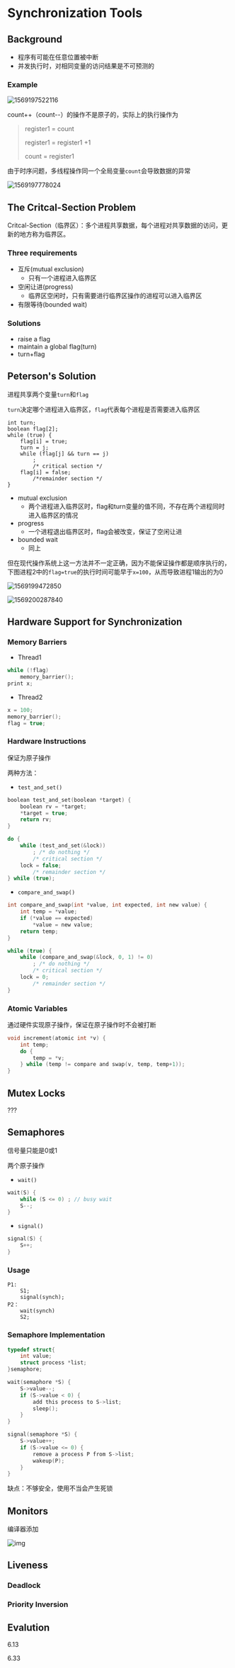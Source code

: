 # Synchronization Tools

## Background

- 程序有可能在任意位置被中断
- 并发执行时，对相同变量的访问结果是不可预测的

### Example

![1569197522116](ch6.assets/1569197522116.png)

count++（count--）的操作不是原子的，实际上的执行操作为

> register1 = count 
>
> register1 = register1 +1 
>
> count = register1

由于时序问题，多线程操作同一个全局变量`count`会导致数据的异常

![1569197778024](ch6.assets/1569197778024.png)

## The Critcal-Section Problem

Critcal-Section（临界区）：多个进程共享数据，每个进程对共享数据的访问，更新的地方称为临界区。

### Three requirements

- 互斥(mutual exclusion)
  - 只有一个进程进入临界区
- 空闲让进(progress)
  - 临界区空闲时，只有需要进行临界区操作的进程可以进入临界区
- 有限等待(bounded wait)

### Solutions

- raise a flag
- maintain a global flag(turn)
- turn+flag

## Peterson's Solution

进程共享两个变量`turn`和`flag`

`turn`决定哪个进程进入临界区，`flag`代表每个进程是否需要进入临界区

```
int turn; 
boolean flag[2];
while (true) { 
    flag[i] = true; 
    turn = j; 
    while (flag[j] && turn == j) 
        ;
        /* critical section */
    flag[i] = false;
    	/*remainder section */
}
```

- mutual exclusion
  - 两个进程进入临界区时，flag和turn变量的值不同，不存在两个进程同时进入临界区的情况
- progress
  - 一个进程退出临界区时，flag会被改变，保证了空闲让进
- bounded wait
  - 同上

但在现代操作系统上这一方法并不一定正确，因为不能保证操作都是顺序执行的，下图进程2中的`flag=true`的执行时间可能早于`x=100`，从而导致进程1输出的为0

![1569199472850](ch6.assets/1569199472850.png)

![1569200287840](ch6.assets/1569200287840.png)

## Hardware Support for Synchronization

### Memory Barriers

- Thread1

```c
while (!flag) 
	memory_barrier(); 
print x;
```

- Thread2

```c
x = 100; 
memory_barrier(); 
flag = true;
```

### Hardware Instructions

保证为原子操作

两种方法：

- `test_and_set()`

```C
boolean test_and_set(boolean *target) { 
    boolean rv = *target; 
    *target = true;
    return rv;
}
```

```c
do {
	while (test_and_set(&lock)) 
        ; /* do nothing */
		/* critical section */
	lock = false;
		/* remainder section */ 
} while (true);

```

- `compare_and_swap() `

```c
int compare_and_swap(int *value, int expected, int new value) { 
    int temp = *value;
	if (*value == expected) 
        *value = new value;
	return temp;
}
```

```c
while (true) { 
    while (compare_and_swap(&lock, 0, 1) != 0) 
        ; /* do nothing */
		/* critical section */
	lock = 0;
		/* remainder section */
}
```

### Atomic Variables

通过硬件实现原子操作，保证在原子操作时不会被打断

```c
void increment(atomic int *v) { 
    int temp; 
    do {
        temp = *v; 
    } while (temp != compare and swap(v, temp, temp+1)); 
}
```

## Mutex Locks

???

## Semaphores

信号量只能是0或1

两个原子操作

- `wait()`

```c
wait(S) { 
    while (S <= 0) ; // busy wait 
    S--; 
} 
```

- `signal()`

```c
signal(S) { 
	S++;
}
```

### Usage

```
P1:
	S1;
	signal(synch);
P2：
	wait(synch)
	S2;
```

### Semaphore Implementation

```c
typedef struct{
    int value;
    struct process *list;
}semaphore;

wait(semaphore *S) { 
    S->value--; 
    if (S->value < 0) {
        add this process to S->list;
        sleep();
    } 
}

signal(semaphore *S) {
    S->value++;
    if (S->value <= 0) { 
        remove a process P from S->list;
        wakeup(P);
    } 
}
```

缺点：不够安全，使用不当会产生死锁

## Monitors

编译器添加

![img](ch6.assets/200px-Monitor_(synchronization)-SU.png)

## Liveness

### Deadlock

###  Priority Inversion

## Evalution

6.13

6.33